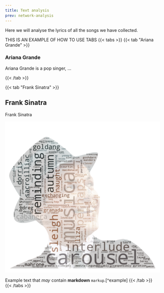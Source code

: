 ```yaml
---
title: Text analysis
prev: network-analysis
---
```


Here we will analyse the lyrics of all the songs we have collected.

THIS IS AN EXAMPLE OF HOW TO USE TABS
{{< tabs >}}
{{< tab "Ariana Grande" >}}
### Ariana Grande
Ariana Grande is a pop singer, ...



{{< /tab >}}

{{< tab "Frank Sinatra" >}}
## Frank Sinatra
Frank Sinatra 

![](/images/frank_sinatra_no_bg.png)

Example text that *may* contain **markdown** `markup`.[^example]
{{< /tab >}}
{{< /tabs >}}

